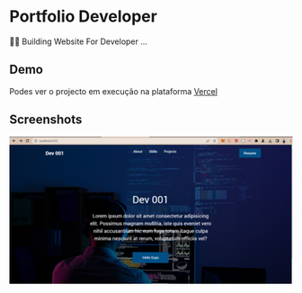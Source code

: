 # Portfolio Developer 

👨‍💻 Building Website For Developer ...

 
## Demo

Podes ver o projecto em execução na plataforma [Vercel](https://google-clone-nextjs-delta.vercel.app/)

## Screenshots
![ScreenShot 01](/src/assets/dev001.png)

